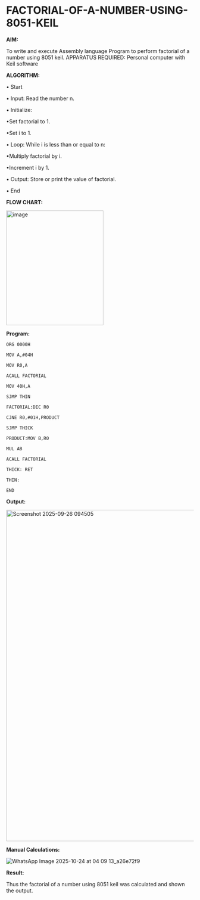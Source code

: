 # FACTORIAL-OF-A-NUMBER-USING-8051-KEIL

**AIM:**

To write and execute Assembly language Program to perform factorial of a number using 8051 keil.
APPARATUS REQUIRED: Personal computer with Keil software

**ALGORITHM:**

• Start  

• Input: Read the number n.  

• Initialize:  

•Set factorial to 1.  

•Set i to 1.  

• Loop: While i is less than or equal to n:  

•Multiply factorial by i.  

•Increment i by 1.  

• Output: Store or print the value of factorial.  

• End

**FLOW CHART:**

<img width="261" height="308" alt="image" src="https://github.com/user-attachments/assets/bffe89f6-3ba9-4294-b817-8b545f680e66" />

**Program:**
```
ORG 0000H   

MOV A,#04H  

MOV R0,A  

ACALL FACTORIAL  

MOV 40H,A  

SJMP THIN  

FACTORIAL:DEC R0  

CJNE R0,#01H,PRODUCT  

SJMP THICK   

PRODUCT:MOV B,R0  

MUL AB  

ACALL FACTORIAL  

THICK: RET  

THIN:  

END
```
**Output:**  

<img width="1915" height="890" alt="Screenshot 2025-09-26 094505" src="https://github.com/user-attachments/assets/e30ffb71-07e5-47e3-8a15-0c7af8db0179" />


**Manual Calculations:**  

![WhatsApp Image 2025-10-24 at 04 09 13_a26e72f9](https://github.com/user-attachments/assets/37412412-5f37-4d60-821e-38e5b0e574e2)





**Result:**

Thus the factorial of a number using 8051 keil was calculated and shown the output.
